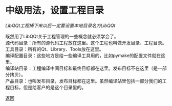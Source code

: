# 中级用法，设置工程目录  

*LibQQt工程捅下来以后一定要设置本地目录名为LibQQt*  

既然用了LibQQt关于工程管理的一些概念就必须学会了。  
源代码目录：所有的源代码工程放在这里。这个工程也叫做开发目录、工程目录。  
工具目录：所有的Qt、Library、Tools放在这里。  
编译配置目录：这些地方是给一些编译工具用的，比如pymake的配置文件就在这里。  
编译站目录：工程编译中间目标和最终目标都在这里。发布目标不在这里（是一部分拷贝）。  
产品目录：也叫发布目录，发布目标都在这里。虽然编译站里包括一部分我们的工程目标，但是给客户的是这个目录里的。  



[返回](.)  
